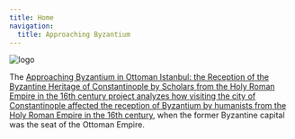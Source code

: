 ```yaml
---
title: Home
navigation:
  title: Approaching Byzantium
---
```


![logo](/approaching_byzantium_logo.png)

The [Approaching Byzantium in Ottoman Istanbul: the Reception of the Byzantine Heritage of Constantinople by Scholars from the Holy Roman Empire in the 16th century project analyzes how visiting the city of Constantinople affected the reception of Byzantium by humanists from the Holy Roman Empire in the 16th century](https://www.byzanz-mainz.de/en/no_cache/research-byzanz/details-projects/article/approaching-byzantium-in-ottoman-istanbul-the-reception-of-the-byzantine-heritage-of-constantinople-1/), when the former Byzantine capital was the seat of the Ottoman Empire.